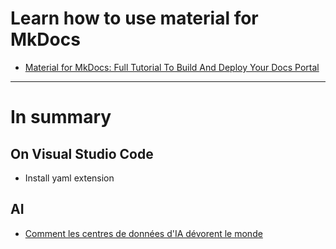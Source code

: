 # Learn how to use material for MkDocs
- [Material for MkDocs: Full Tutorial To Build And Deploy Your Docs Portal](https://www.youtube.com/watch?v=xlABhbnNrfI)


-----

# In summary

## On Visual Studio Code

- Install yaml extension

## AI

- [Comment les centres de données d'IA dévorent le monde](https://www.youtube.com/watch?v=dhqoTku-HAA)